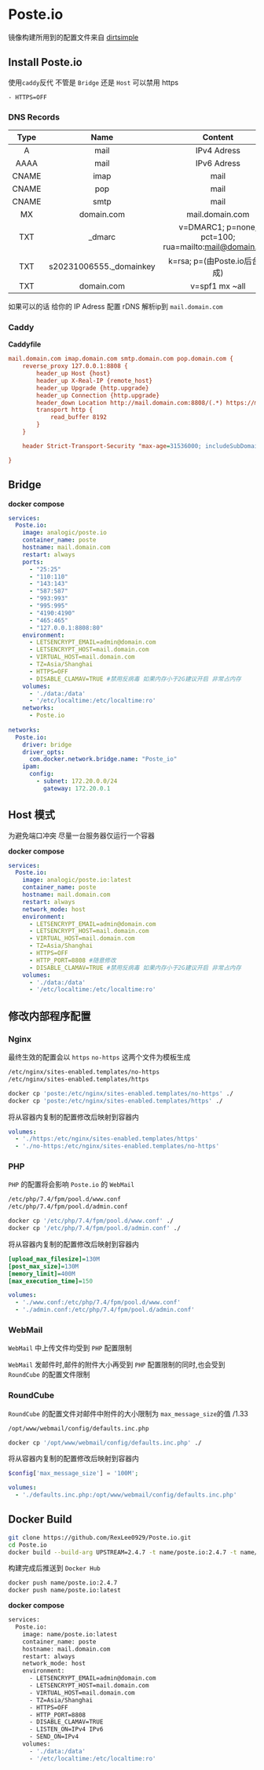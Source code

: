# Poste.io

镜像构建所用到的配置文件来自 [dirtsimple](https://github.com/dirtsimple/poste.io) 


## Install Poste.io

使用`caddy`反代 不管是 `Bridge` 还是 `Host` 可以禁用 https 

```
- HTTPS=OFF
```



### DNS Records

| Type  |          Name           |                        Content                        |
| :---: | :---------------------: | :---------------------------------------------------: |
|   A   |          mail           |                      IPv4 Adress                      |
| AAAA  |          mail           |                      IPv6 Adress                      |
| CNAME |          imap           |                         mail                          |
| CNAME |           pop           |                         mail                          |
| CNAME |          smtp           |                         mail                          |
|  MX   |       domain.com        |                    mail.domain.com                    |
|  TXT  |         _dmarc          | v=DMARC1; p=none; pct=100; rua=mailto:mail@domain.com |
|  TXT  | s20231006555._domainkey |             k=rsa; p=(由Poste.io后台生成)             |
|  TXT  |       domain.com        |                    v=spf1 mx ~all                     |

如果可以的话 给你的 IP Adress 配置 rDNS 解析ip到 `mail.domain.com` 



### Caddy

**Caddyfile**

```ini
mail.domain.com imap.domain.com smtp.domain.com pop.domain.com {
    reverse_proxy 127.0.0.1:8808 {
        header_up Host {host}
        header_up X-Real-IP {remote_host}
        header_up Upgrade {http.upgrade}
        header_up Connection {http.upgrade}
        header_down Location http://mail.domain.com:8808/(.*) https://mail.domain.com/$1
        transport http {
            read_buffer 8192
        }
    }

    header Strict-Transport-Security "max-age=31536000; includeSubDomains;"

}
```



## Bridge

**docker compose** 

```yaml
services:
  Poste.io:
    image: analogic/poste.io
    container_name: poste
    hostname: mail.domain.com
    restart: always
    ports:
      - "25:25"
      - "110:110"
      - "143:143"
      - "587:587"
      - "993:993"
      - "995:995"
      - "4190:4190"
      - "465:465"
      - "127.0.0.1:8808:80"
    environment:
      - LETSENCRYPT_EMAIL=admin@domain.com
      - LETSENCRYPT_HOST=mail.domain.com
      - VIRTUAL_HOST=mail.domain.com
      - TZ=Asia/Shanghai
      - HTTPS=OFF
      - DISABLE_CLAMAV=TRUE #禁用反病毒 如果内存小于2G建议开启 非常占内存
    volumes:
      - './data:/data'
      - '/etc/localtime:/etc/localtime:ro'
    networks:
      - Poste.io
      
networks:
  Poste.io:
    driver: bridge
    driver_opts:
      com.docker.network.bridge.name: "Poste_io"
    ipam:
      config:
        - subnet: 172.20.0.0/24
          gateway: 172.20.0.1
```



## Host 模式

为避免端口冲突 尽量一台服务器仅运行一个容器

**docker compose** 

```yaml
services:
  Poste.io:
    image: analogic/poste.io:latest
    container_name: poste
    hostname: mail.domain.com
    restart: always
    network_mode: host
    environment:
      - LETSENCRYPT_EMAIL=admin@domain.com
      - LETSENCRYPT_HOST=mail.domain.com
      - VIRTUAL_HOST=mail.domain.com
      - TZ=Asia/Shanghai
      - HTTPS=OFF
      - HTTP_PORT=8808 #随意修改
      - DISABLE_CLAMAV=TRUE #禁用反病毒 如果内存小于2G建议开启 非常占内存
    volumes:
      - './data:/data'
      - '/etc/localtime:/etc/localtime:ro'
```



## 修改内部程序配置

### Nginx

最终生效的配置会以 `https` `no-https` 这两个文件为模板生成

```bash
/etc/nginx/sites-enabled.templates/no-https
/etc/nginx/sites-enabled.templates/https

docker cp 'poste:/etc/nginx/sites-enabled.templates/no-https' ./
docker cp 'poste:/etc/nginx/sites-enabled.templates/https' ./
```

将从容器内复制的配置修改后映射到容器内

```yaml
volumes:
  - './https:/etc/nginx/sites-enabled.templates/https'
  - './no-https:/etc/nginx/sites-enabled.templates/no-https'
```



### PHP

`PHP` 的配置将会影响 `Poste.io` 的 `WebMail` 

```bash
/etc/php/7.4/fpm/pool.d/www.conf
/etc/php/7.4/fpm/pool.d/admin.conf

docker cp '/etc/php/7.4/fpm/pool.d/www.conf' ./
docker cp '/etc/php/7.4/fpm/pool.d/admin.conf' ./
```

将从容器内复制的配置修改后映射到容器内

```ini
[upload_max_filesize]=130M
[post_max_size]=130M
[memory_limit]=400M
[max_execution_time]=150
```

```yaml
volumes:
  - './www.conf:/etc/php/7.4/fpm/pool.d/www.conf'
  - './admin.conf:/etc/php/7.4/fpm/pool.d/admin.conf'
```



### WebMail

`WebMail` 中上传文件均受到 `PHP` 配置限制

`WebMail` 发邮件时,邮件的附件大小再受到 `PHP` 配置限制的同时,也会受到 `RoundCube` 的配置文件限制



### RoundCube

 `RoundCube` 的配置文件对邮件中附件的大小限制为 `max_message_size`的值 /1.33

```bash
/opt/www/webmail/config/defaults.inc.php

docker cp '/opt/www/webmail/config/defaults.inc.php' ./
```

将从容器内复制的配置修改后映射到容器内

```php
$config['max_message_size'] = '100M';
```

```yaml
volumes:
  - './defaults.inc.php:/opt/www/webmail/config/defaults.inc.php'
```


## Docker Build

```bash
git clone https://github.com/RexLee0929/Poste.io.git
cd Poste.io
docker build --build-arg UPSTREAM=2.4.7 -t name/poste.io:2.4.7 -t name/poste.io:latest .
```

构建完成后推送到 `Docker Hub`

```bash
docker push name/poste.io:2.4.7
docker push name/poste.io:latest
```


**docker compose**

```bash
services:
  Poste.io:
    image: name/poste.io:latest
    container_name: poste
    hostname: mail.domain.com
    restart: always
    network_mode: host
    environment:
      - LETSENCRYPT_EMAIL=admin@domain.com
      - LETSENCRYPT_HOST=mail.domain.com
      - VIRTUAL_HOST=mail.domain.com
      - TZ=Asia/Shanghai
      - HTTPS=OFF
      - HTTP_PORT=8808
      - DISABLE_CLAMAV=TRUE
      - LISTEN_ON=IPv4 IPv6
      - SEND_ON=IPv4
    volumes:
      - './data:/data'
      - '/etc/localtime:/etc/localtime:ro'
```

